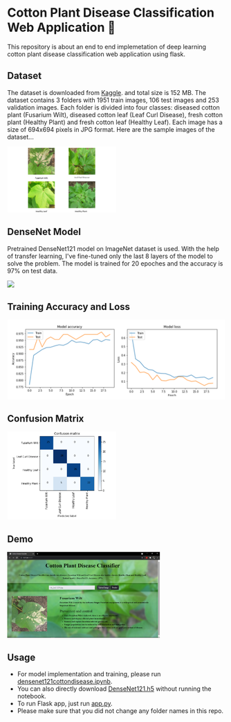 # Cotton Plant Disease Classification Web Application :herb:
This repository is about an end to end implemetation of deep learning cotton plant disease classification web application using flask. 

## Dataset
The dataset is downloaded from [Kaggle](https://www.kaggle.com/janmejaybhoi/cotton-disease-dataset). and total size is 152 MB. The dataset contains 3 folders with 1951 train images, 106 test images and 253 validation images. Each folder is divided into four classes: diseased cotton plant (Fusarium Wilt), diseased cotton leaf (Leaf Curl Disease), fresh cotton plant (Healthy Plant) and fresh cotton leaf (Healthy Leaf). Each image has a size of 694x694 pixels in JPG format.
Here are the sample images of the dataset...  

<img src="https://github.com/myatmyintzuthin/Cotton-Plant-Disease-Classification-Web-Application/blob/main/assets/SampleImagesfromDataset.png" width=50% height=50%>

## DenseNet Model
Pretrained DenseNet121 model on ImageNet dataset is used. With the help of transfer learning, I've fine-tuned only the last 8 layers of the model to solve the problem. The model is trained for 20 epoches and the accuracy is 97% on test data. 

<img src="https://i.imgur.com/O8ntGzS.png">

## Training Accuracy and Loss
<img src="https://github.com/myatmyintzuthin/Cotton-Plant-Disease-Classification-Web-Application/blob/main/assets/DenseNet121_plot.png">

## Confusion Matrix
<img src="https://github.com/myatmyintzuthin/Cotton-Plant-Disease-Classification-Web-Application/blob/main/assets/DenseNetConfusionMatrix.png" width=50% height=50%>

## Demo
<img src="https://github.com/myatmyintzuthin/Cotton-Plant-Disease-Classification-Web-Application/blob/main/assets/WebApplicationSample.png"  width=70% height=70%>

## Usage
- For model implementation and training, please run [densenet121cottondisease.ipynb](https://github.com/myatmyintzuthin/Cotton-Plant-Disease-Classification-Web-Application/blob/main/densenet121cottondisease.ipynb).
- You can also directly download [DenseNet121.h5](https://github.com/myatmyintzuthin/Cotton-Plant-Disease-Classification-Web-Application/blob/master/DenseNet121.h5) without running the notebook.
- To run Flask app, just run [app.py](https://github.com/myatmyintzuthin/Cotton-Plant-Disease-Classification-Web-Application/blob/main/app.py).
- Please make sure that you did not change any folder names in this repo.
